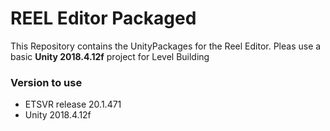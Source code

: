# REEL Editor Packaged
This Repository contains the UnityPackages for the Reel Editor. Pleas use a basic __Unity 2018.4.12f__ project for Level Building

### Version to use
* ETSVR release 20.1.471
* Unity 2018.4.12f
